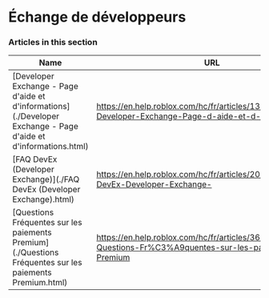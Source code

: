 # Échange de développeurs  
### Articles in this section
Name|URL
-|-
[Developer Exchange - Page d'aide et d'informations](./Developer Exchange - Page d'aide et d'informations.html) |https://en.help.roblox.com/hc/fr/articles/13061189551124-Developer-Exchange-Page-d-aide-et-d-informations
[FAQ DevEx (Developer Exchange)](./FAQ DevEx (Developer Exchange).html) |https://en.help.roblox.com/hc/fr/articles/203314100-FAQ-DevEx-Developer-Exchange-
[Questions Fréquentes sur les paiements Premium](./Questions Fréquentes sur les paiements Premium.html) |https://en.help.roblox.com/hc/fr/articles/360039178532-Questions-Fr%C3%A9quentes-sur-les-paiements-Premium